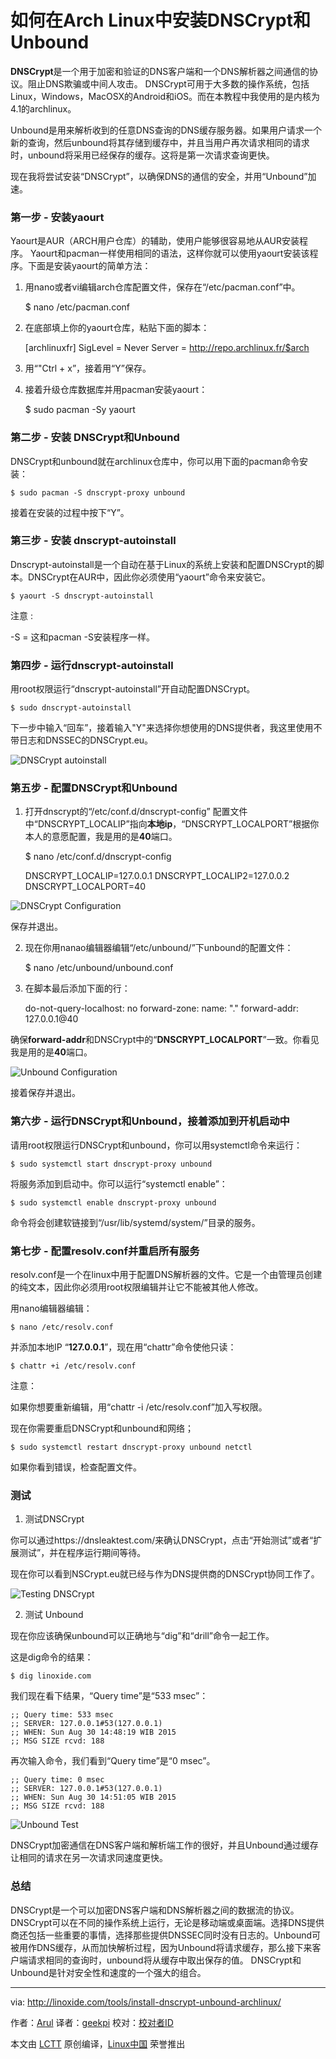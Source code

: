 如何在Arch Linux中安装DNSCrypt和Unbound
================================================================================
**DNSCrypt**是一个用于加密和验证的DNS客户端和一个DNS解析器之间通信的协议。阻止DNS欺骗或中间人攻击。 DNSCrypt可用于大多数的操作系统，包括Linux，Windows，MacOSX的Android和iOS。而在本教程中我使用的是内核为4.1的archlinux。

Unbound是用来解析收到的任意DNS查询的DNS缓存服务器。如果用户请求一个新的查询，然后unbound将其存储到缓存中，并且当用户再次请求相同的请求时，unbound将采用已经保存的缓存。这将是第一次请求查询更快。

现在我将尝试安装“DNSCrypt”，以确保DNS的通信的安全，并用“Unbound”加速。

### 第一步 - 安装yaourt ###

Yaourt是AUR（ARCH用户仓库）的辅助，使用户能够很容易地从AUR安装程序。 Yaourt和pacman一样使用相同的语法，这样你就可以使用yaourt安装该程序。下面是安装yaourt的简单方法：

1. 用nano或者vi编辑arch仓库配置文件，保存在“/etc/pacman.conf”中。

    $ nano /etc/pacman.conf

2. 在底部填上你的yaourt仓库，粘贴下面的脚本：

    [archlinuxfr]
    SigLevel = Never
    Server = http://repo.archlinux.fr/$arch

3. 用“"Ctrl + x”，接着用“Y”保存。

4. 接着升级仓库数据库并用pacman安装yaourt： 

    $ sudo pacman -Sy yaourt

### 第二步 - 安装 DNSCrypt和Unbound ###

DNSCrypt和unbound就在archlinux仓库中，你可以用下面的pacman命令安装：

    $ sudo pacman -S dnscrypt-proxy unbound

接着在安装的过程中按下“Y”。

###  第三步 - 安装 dnscrypt-autoinstall ###

Dnscrypt-autoinstall是一个自动在基于Linux的系统上安装和配置DNSCrypt的脚本。DNSCrypt在AUR中，因此你必须使用“yaourt”命令来安装它。

    $ yaourt -S dnscrypt-autoinstall

注意 :

-S = 这和pacman -S安装程序一样。

### 第四步 - 运行dnscrypt-autoinstall ###

用root权限运行“dnscrypt-autoinstall”开自动配置DNSCrypt。

    $ sudo dnscrypt-autoinstall

下一步中输入“回车”，接着输入"Y"来选择你想使用的DNS提供者，我这里使用不带日志和DNSSEC的DNSCrypt.eu。

![DNSCrypt autoinstall](http://blog.linoxide.com/wp-content/uploads/2015/08/DNSCrypt-autoinstall.png)

### 第五步 - 配置DNSCrypt和Unbound ###

1. 打开dnscrypt的“/etc/conf.d/dnscrypt-config” 配置文件中“DNSCRYPT_LOCALIP”指向**本地ip**，“DNSCRYPT_LOCALPORT”根据你本人的意愿配置，我是用的是**40**端口。

    $ nano /etc/conf.d/dnscrypt-config

    DNSCRYPT_LOCALIP=127.0.0.1
    DNSCRYPT_LOCALIP2=127.0.0.2
    DNSCRYPT_LOCALPORT=40

![DNSCrypt Configuration](http://blog.linoxide.com/wp-content/uploads/2015/08/DNSCryptConfiguration.png)

保存并退出。

2. 现在你用nanao编辑器编辑“/etc/unbound/”下unbound的配置文件：

    $ nano /etc/unbound/unbound.conf

3. 在脚本最后添加下面的行：

    do-not-query-localhost: no
    forward-zone:
    name: "."
    forward-addr: 127.0.0.1@40

确保**forward-addr**和DNSCrypt中的“**DNSCRYPT_LOCALPORT**”一致。你看见我是用的是**40**端口。

![Unbound Configuration](http://blog.linoxide.com/wp-content/uploads/2015/08/UnboundConfiguration.png)

接着保存并退出。

### 第六步 - 运行DNSCrypt和Unbound，接着添加到开机启动中 ###

请用root权限运行DNSCrypt和unbound，你可以用systemctl命令来运行：

    $ sudo systemctl start dnscrypt-proxy unbound

将服务添加到启动中。你可以运行“systemctl enable”：

    $ sudo systemctl enable dnscrypt-proxy unbound

命令将会创建软链接到“/usr/lib/systemd/system/”目录的服务。

### 第七步 - 配置resolv.conf并重启所有服务 ###

resolv.conf是一个在linux中用于配置DNS解析器的文件。它是一个由管理员创建的纯文本，因此你必须用root权限编辑并让它不能被其他人修改。

用nano编辑器编辑：

    $ nano /etc/resolv.conf

并添加本地IP “**127.0.0.1**”，现在用“chattr”命令使他只读：

    $ chattr +i /etc/resolv.conf

注意：

如果你想要重新编辑，用“chattr -i /etc/resolv.conf”加入写权限。

现在你需要重启DNSCrypt和unbound和网络；

    $ sudo systemctl restart dnscrypt-proxy unbound netctl

如果你看到错误，检查配置文件。

### 测试 ###

1. 测试DNSCrypt

你可以通过https://dnsleaktest.com/来确认DNSCrypt，点击“开始测试”或者“扩展测试”，并在程序运行期间等待。

现在你可以看到NSCrypt.eu就已经与作为DNS提供商的DNSCrypt协同工作了。

![Testing DNSCrypt](http://blog.linoxide.com/wp-content/uploads/2015/08/TestingDNSCrypt.png)


2. 测试 Unbound

现在你应该确保unbound可以正确地与“dig”和“drill”命令一起工作。

这是dig命令的结果：

    $ dig linoxide.com

我们现在看下结果，“Query time”是“533 msec”：

    ;; Query time: 533 msec
    ;; SERVER: 127.0.0.1#53(127.0.0.1)
    ;; WHEN: Sun Aug 30 14:48:19 WIB 2015
    ;; MSG SIZE rcvd: 188

再次输入命令，我们看到“Query time”是“0 msec”。

    ;; Query time: 0 msec
    ;; SERVER: 127.0.0.1#53(127.0.0.1)
    ;; WHEN: Sun Aug 30 14:51:05 WIB 2015
    ;; MSG SIZE rcvd: 188

![Unbound Test](http://blog.linoxide.com/wp-content/uploads/2015/08/UnboundTest.png)

DNSCrypt加密通信在DNS客户端和解析端工作的很好，并且Unbound通过缓存让相同的请求在另一次请求同速度更快。

### 总结 ###

DNSCrypt是一个可以加密DNS客户端和DNS解析器之间的数据流的协议。 DNSCrypt可以在不同的操作系统上运行，无论是移动端或桌面端。选择DNS提供商还包括一些重要的事情，选择那些提供DNSSEC同时没有日志的。Unbound可被用作DNS缓存，从而加快解析过程，因为Unbound将请求缓存，那么接下来客户端请求相同的查询时，unbound将从缓存中取出保存的值。 DNSCrypt和Unbound是针对安全性和速度的一个强大的组合。

--------------------------------------------------------------------------------

via: http://linoxide.com/tools/install-dnscrypt-unbound-archlinux/

作者：[Arul][a]
译者：[geekpi](https://github.com/geekpi)
校对：[校对者ID](https://github.com/校对者ID)

本文由 [LCTT](https://github.com/LCTT/TranslateProject) 原创编译，[Linux中国](https://linux.cn/) 荣誉推出

[a]:http://linoxide.com/author/arulm/
